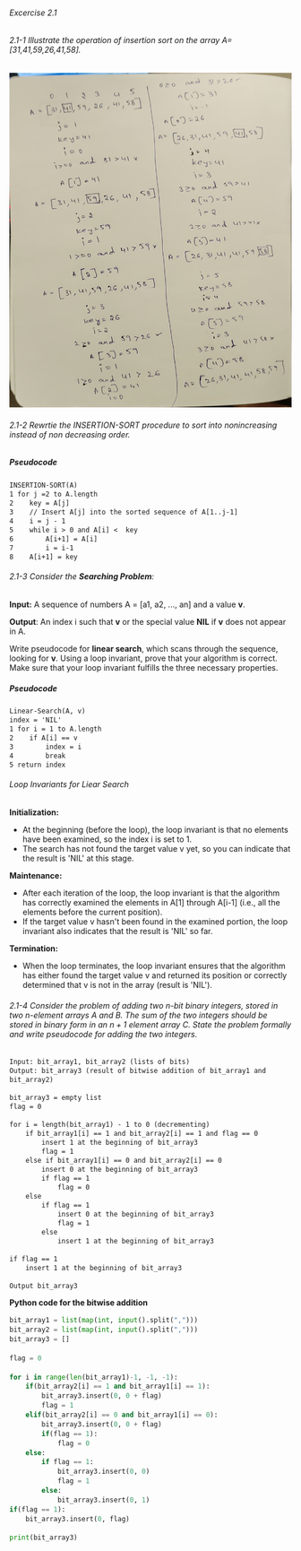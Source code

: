 ###### Excercise 2.1

###### 2.1-1 Illustrate the operation of insertion sort on the array A=[31,41,59,26,41,58].

![Insertion-Sort-Illustration](../Images/insertion-sort.jpg)

###### 2.1-2 Rewrtie the INSERTION-SORT procedure to sort into nonincreasing instead of non decreasing order.

##### Pseudocode

```
INSERTION-SORT(A)
1 for j =2 to A.length
2    key = A[j]
3    // Insert A[j] into the sorted sequence of A[1..j-1]
4    i = j - 1
5    while i > 0 and A[i] <  key
6        A[i+1] = A[i]
7        i = i-1
8    A[i+1] = key
```
###### 2.1-3 Consider the ***Searching Problem***:

**Input:** A sequence of numbers A = [a1, a2, ..., an] and a value **v**.

**Output**: An index i such that **v**  or the special value **NIL** if **v** does not
appear in A.

Write pseudocode for **linear search**, which scans through the sequence, looking
for **v**. Using a loop invariant, prove that your algorithm is correct. Make sure that
your loop invariant fulfills the three necessary properties.

##### Pseudocode

```
Linear-Search(A, v)
index = 'NIL'
1 for i = 1 to A.length
2    if A[i] == v
3        index = i
4        break
5 return index
 ```

###### Loop Invariants for Liear Search

**Initialization:**

- At the beginning (before the loop), the loop invariant is that no elements have been examined, so the index i is set to 1.
- The search has not found the target value v yet, so you can indicate that the result is 'NIL' at this stage.

**Maintenance:**

- After each iteration of the loop, the loop invariant is that the algorithm has correctly examined the elements in A[1] through A[i-1] (i.e., all the elements before the current position).
- If the target value v hasn't been found in the examined portion, the loop invariant also indicates that the result is 'NIL' so far.

**Termination:**

- When the loop terminates, the loop invariant ensures that the algorithm has either found the target value v and returned its position or correctly determined that v is not in the array (result is 'NIL').

###### 2.1-4 Consider the problem of adding two n-bit binary integers, stored in two n-element arrays A and B. The sum of the two integers should be stored in binary form in an $n+1$ element array C. State the problem formally and write pseudocode for adding the two integers.

```
Input: bit_array1, bit_array2 (lists of bits)
Output: bit_array3 (result of bitwise addition of bit_array1 and bit_array2)

bit_array3 = empty list
flag = 0

for i = length(bit_array1) - 1 to 0 (decrementing)
    if bit_array1[i] == 1 and bit_array2[i] == 1 and flag == 0
        insert 1 at the beginning of bit_array3
        flag = 1
    else if bit_array1[i] == 0 and bit_array2[i] == 0
        insert 0 at the beginning of bit_array3
        if flag == 1
            flag = 0
    else
        if flag == 1
            insert 0 at the beginning of bit_array3
            flag = 1
        else
            insert 1 at the beginning of bit_array3

if flag == 1
    insert 1 at the beginning of bit_array3

Output bit_array3
```

**Python code for the bitwise addition**

```python
bit_array1 = list(map(int, input().split(",")))
bit_array2 = list(map(int, input().split(",")))
bit_array3 = []

flag = 0

for i in range(len(bit_array1)-1, -1, -1):
    if(bit_array2[i] == 1 and bit_array1[i] == 1):
        bit_array3.insert(0, 0 + flag)
        flag = 1
    elif(bit_array2[i] == 0 and bit_array1[i] == 0):
        bit_array3.insert(0, 0 + flag)
        if(flag == 1):
            flag = 0
    else:
        if flag == 1:
            bit_array3.insert(0, 0)
            flag = 1
        else:
            bit_array3.insert(0, 1)
if(flag == 1):
    bit_array3.insert(0, flag)

print(bit_array3)
```
